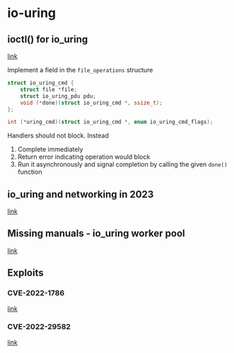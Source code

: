 # io-uring

## ioctl() for io_uring

[link](https://lwn.net/Articles/844875/)

Implement a field in the `file_operations` structure

```c
struct io_uring_cmd {
    struct file *file;
    struct io_uring_pdu pdu;
    void (*done)(struct io_uring_cmd *, ssize_t);
};

int (*uring_cmd)(struct io_uring_cmd *, enum io_uring_cmd_flags);
```

Handlers should not block. Instead

1. Complete immediately
2. Return error indicating operation would block
3. Run it asynchronously and signal completion by calling the given `done()` function

## io_uring and networking in 2023

[link](https://github.com/axboe/liburing/wiki/io_uring-and-networking-in-2023)

## Missing manuals - io_uring worker pool

[link](https://blog.cloudflare.com/missing-manuals-io_uring-worker-pool/)

## Exploits

### CVE-2022-1786

[link](https://blog.kylebot.net/2022/10/16/CVE-2022-1786/)

### CVE-2022-29582

[link](https://ruia-ruia.github.io/2022/08/05/CVE-2022-29582-io-uring/)
